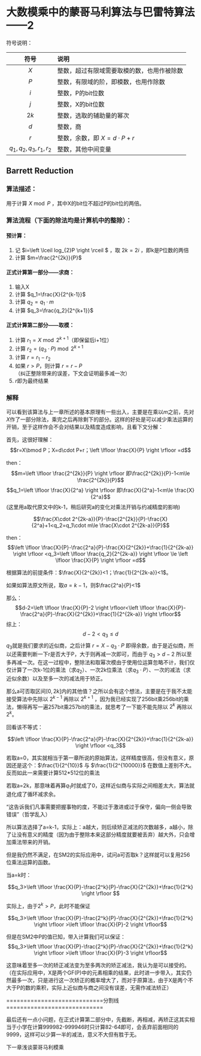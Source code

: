 # 大数模乘中的蒙哥马利算法与巴雷特算法——2
符号说明：

|符号|说明|
|:---:|:---|
|$X$|整数，超过有限域需要取模的数，也用作被除数|
|$P$|整数，有限域的阶，即模数，也用作除数|
|$i$|整数，P的bit位数|
|$j$|整数，X的bit位数|
|$2k$|整数，选取的辅助量的幂次|
|$d$|整数，商|
|$r$|整数，余数，即 $X = d\cdot P+r$|
|$q_1,q_2,q_3,r_1,r_2$|整数，其他中间变量|

## Barrett Reduction
### 算法描述：
用于计算 $X\bmod P$ ，其中X的bit位不超过P的bit位的两倍。

### 算法流程（下面的除法均是计算机中的整除）：
#### 预计算：
1. 记 $i=\left \lceil log_{2}P  \right \rceil $ ，取 $2k=2i$ ，即k是P位数的两倍
2. 计算 $m=\frac{2^{2k}}{P}$ 

#### 正式计算第一部分——求商：
1. 输入X
2. 计算 $q_1=\frac{X}{2^{k-1}}$
3. 计算 $q_2=q_1\cdot m$
4. 计算 $q_3=\frac{q_2}{2^{k+1}}$

#### 正式计算第二部分——取模：
1. 计算 $r_1=X \bmod 2^{k+1}$（即保留后i+1位）
2. 计算 $r_2=(q_3 \cdot P)\bmod 2^{k+1}$
3. 计算 $r=r_1-r_2$
4. 如果 $r>P$，则计算 $r=r-P$（纠正整除带来的误差，下文会证明最多减一次）
5. $r$即为最终结果

### 解释
可以看到该算法与上一章所述的基本原理有一些出入，主要是在乘以$m$之前，先对$X$作了一部分除法，乘完之后再除剩下的部分。这样的好处是可以减少乘法运算的开销，至于这样作会不会对结果以及精度造成影响，且看下文分解：

首先，这很好理解：
$$r=X\bmod P；X=d\cdot P+r；\left \lfloor \frac{X}{P} \right \rfloor =d$$

then：
$$m=\left \lfloor \frac{2^{2k}}{P} \right \rfloor 即\frac{2^{2k}}{P}-1<m\le \frac{2^{2k}}{P}$$
$$q_1=\left \lfloor \frac{X}{2^a} \right \rfloor 即\frac{X}{2^a}-1<m\le \frac{X}{2^a}$$
(这里用a取代原文中的k-1，稍后研究a的变化对乘法开销与约减精度的影响)

$$\frac{X\cdot 2^{2k-a}}{P}-\frac{2^{2k}}{P}-\frac{X}{2^a}+1<q_2=q_1\cdot m\le \frac{X\cdot 2^{2k-a}}{P}$$

then：
$$\left \lfloor \frac{X}{P}-\frac{2^a}{P}-\frac{X}{2^{2k}}+\frac{1}{2^{2k-a}} \right \rfloor <q_3=\left \lfloor \frac{q_2}{2^{2k-a}} \right \rfloor \le \left \lfloor \frac{X}{P} \right \rfloor =d$$

根据算法的前提条件：$\frac{X}{2^{2k}}<1；\frac{1}{2^{2k-a}}<1$。

如果如算法原文所说，取$a=k-1$，则$\frac{2^a}{P}<1$

那么：
$$d-2=\left \lfloor \frac{X}{P}-2 \right \rfloor<\left \lfloor \frac{X}{P}-\frac{2^a}{P}-\frac{X}{2^{2k}}+\frac{1}{2^{2k-a}} \right \rfloor$$
综上：
$$d-2<q_3\le d$$
$q_3$就是我们要求的近似商，之后计算 $r=X-q_3\cdot P$ 即得余数，由于是近似商，所以还需要判断一下r是否大于P，大于则再减一次即可，而由于 $q_3>d-2$ 所以至多再减一次。在这一过程中，整除法和取幂次模由于使用位运算忽略不计，我们仅仅计算了一次k-1位的乘法（求$q_2$）、一次2k位乘法（求$q_3\cdot P$）、一次的减法（求近似余数）以及至多一次的减法用于矫正。

那么a可否取区间$[0,2k]$内的其他值？之所以会有这个想法，主要是在于我不太能接受算法中先除以 $2^{k-1}$ 再除以 $2^{k+1}$ ，因为我已经实现了256bit乘256bit的乘法，懒得再写一遍257bit乘257bit的乘法，就思考了一下能不能先除以 $2^k$ 再除以 $2^k$。

回看该不等式：

$$\left \lfloor \frac{X}{P}-\frac{2^a}{P}-\frac{X}{2^{2k}}+\frac{1}{2^{2k-a}} \right \rfloor <q_3$$

若取a=0，其实就相当于第一章所说的原始算法，这样精度很高，但没有意义，原因还是这个：$\frac{1}{2^{10}}$ 与 $\frac{1}{2^{10000}}$ 在数值上差别不大。反而如此一来需要计算512*512位的乘法

若取a=2k，那意味着再算$q_1$时就成了0，这样近似商与实际之间相差太大，算法就退化成了循环减求余。

“这告诉我们凡事需要把握事物的度，不能过于激进或过于保守，偏向一侧会导致错误”（哲学乱入）

所以算法选择了a=k-1，实际上：a越大，则后续矫正减法的次数越多，a越小，除了让没有意义的精度（因为由于整除本来这部分精度就要被丢弃）越大外，只会增加乘法带来的开销。

但是我仍然不满足，在SM2的实际应用中，试问a可否取k？这样就可以复用256位乘法运算的函数。

当a=k时：

$$q_3>\left \lfloor \frac{X}{P}-\frac{2^k}{P}-\frac{X}{2^{2k}}+\frac{1}{2^k} \right \rfloor $$

实际上，由于$2^k>P$，此时不能保证

$$q_3>\left \lfloor \frac{X}{P}-\frac{2^k}{P}-\frac{X}{2^{2k}}+\frac{1}{2^k} \right \rfloor >\left \lfloor \frac{X}{P}-2 \right \rfloor$$

但是在SM2中P的值已知，带入计算我们可以保证：
$$q_3>\left \lfloor \frac{X}{P}-\frac{2^k}{P}-\frac{X}{2^{2k}}+\frac{1}{2^k} \right \rfloor >\left \lfloor \frac{X}{P}-3 \right \rfloor$$

这意味着至多一次的矫正减法变为至多两次的矫正减法，我认为是可以接受的。（在实际应用中，X是两个GF(P)中的元素相乘的结果，此时进一步带入，其实仍然最多一次，只是进行这一次矫正的概率增大了，而对于原算法，由于X是两个不大于P的数的乘积，实际上近似商与商之间没有误差，无需作减法矫正）

============================分割线============================

最后还有一点小问题，在正式计算第二部分中，先截断，再相减，再矫正这其实相当于小学在计算999982-999946时只计算82-64即可，会丢弃前面相同的9999，这样可以少算一半的减法，意义不大但有胜于无。

下一章浅谈蒙哥马利模乘
